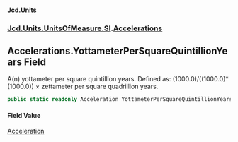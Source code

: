 #### [Jcd.Units](index.md 'index')
### [Jcd.Units.UnitsOfMeasure.SI](Jcd.Units.UnitsOfMeasure.SI.md 'Jcd.Units.UnitsOfMeasure.SI').[Accelerations](Accelerations.md 'Jcd.Units.UnitsOfMeasure.SI.Accelerations')

## Accelerations.YottameterPerSquareQuintillionYears Field

A(n) yottameter per square quintillion years. Defined as: (1000.0)/((1000.0)*(1000.0)) × zettameter per square quadrillion years.

```csharp
public static readonly Acceleration YottameterPerSquareQuintillionYears;
```

#### Field Value
[Acceleration](Acceleration.md 'Jcd.Units.UnitTypes.Acceleration')